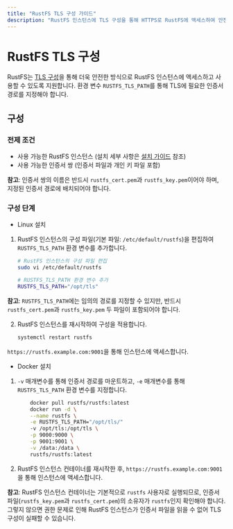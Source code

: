 ```yaml
---
title: "RustFS TLS 구성 가이드"
description: "RustFS 인스턴스에 TLS 구성을 통해 HTTPS로 RustFS에 액세스하여 안전한 파일 저장 및 접근을 구현합니다."
---
```


# RustFS TLS 구성

RustFS는 [TLS 구성](../integration/tls-configured.md)을 통해 더욱 안전한 방식으로 RustFS 인스턴스에 액세스하고 사용할 수 있도록 지원합니다. 환경 변수 `RUSTFS_TLS_PATH`를 통해 TLS에 필요한 인증서 경로를 지정해야 합니다.

## 구성

### 전제 조건

- 사용 가능한 RustFS 인스턴스 (설치 세부 사항은 [설치 가이드](../installation/index.md) 참조)
- 사용 가능한 인증서 쌍 (인증서 파일과 개인 키 파일 포함)

**참고**: 인증서 쌍의 이름은 반드시 `rustfs_cert.pem`과 `rustfs_key.pem`이어야 하며, 지정된 인증서 경로에 배치되어야 합니다.

### 구성 단계

* Linux 설치

1. RustFS 인스턴스의 구성 파일(기본 파일: `/etc/default/rustfs`)을 편집하여 `RUSTFS_TLS_PATH` 환경 변수를 추가합니다.

    ```bash
    # RustFS 인스턴스의 구성 파일 편집
    sudo vi /etc/default/rustfs

    # RUSTFS_TLS_PATH 환경 변수 추가
    RUSTFS_TLS_PATH="/opt/tls"
    ```

**참고**: `RUSTFS_TLS_PATH`에는 임의의 경로를 지정할 수 있지만, 반드시 `rustfs_cert.pem`과 `rustfs_key.pem` 두 파일이 포함되어야 합니다.

2. RustFS 인스턴스를 재시작하여 구성을 적용합니다.

    ```bash
    systemctl restart rustfs
    ```

`https://rustfs.example.com:9001`을 통해 인스턴스에 액세스합니다.


* Docker 설치

1. `-v` 매개변수를 통해 인증서 경로를 마운트하고, `-e` 매개변수를 통해 `RUSTFS_TLS_PATH` 환경 변수를 지정합니다.

    ```bash
        docker pull rustfs/rustfs:latest
        docker run -d \
        --name rustfs \
        -e RUSTFS_TLS_PATH="/opt/tls/"
        -v /opt/tls:/opt/tls \
        -p 9000:9000 \
        -p 9001:9001 \
        -v /data:/data \
        rustfs/rustfs:latest
    ```

1. RustFS 인스턴스 컨테이너를 재시작한 후, `https://rustfs.example.com:9001`을 통해 인스턴스에 액세스합니다.

**참고**: RustFS 인스턴스 컨테이너는 기본적으로 `rustfs` 사용자로 실행되므로, 인증서 파일(`rustfs_key.pem`과 `rustfs_cert.pem`)의 소유자가 `rustfs`인지 확인해야 합니다. 그렇지 않으면 권한 문제로 인해 RustFS 인스턴스가 인증서 파일을 읽을 수 없어 TLS 구성이 실패할 수 있습니다.
